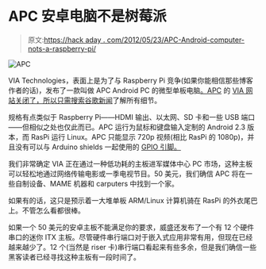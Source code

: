 # APC 安卓电脑不是树莓派

> 原文:[https://hack aday . com/2012/05/23/APC-Android-computer-nots-a-raspberry-pi/](https://hackaday.com/2012/05/23/apc-android-computer-isnt-a-raspberry-pi/)

![](../Images/432c69c1ede63e94c83a187d6d21bc84.png "APC")

VIA Technologies，表面上是为了与 Raspberry Pi 竞争(如果你能相信那些博客作者的话)，发布了一款叫做 APC Android PC 的微型单板电脑[。APC](http://www.engadget.com/2012/05/22/via-technologies-outs-49-apc-android-barebones/) 的 [VIA 网站关闭了，所以只需搜索](http://apc.io/about/)[谷歌新闻](https://www.google.com/search?hl=en&gl=us&tbm=nws&q=VIA+APC&oq=VIA+APC&aq=f&aqi=d2&aql=&gs_l=news-cc.3..43j43i400.4733.6371.0.7645.7.4.0.3.0.0.101.301.3j1.4.0...0.0.)了解所有细节。

规格有点类似于 Raspberry Pi——HDMI 输出、以太网、SD 卡和一些 USB 端口——但相似之处也仅此而已。APC 运行为鼠标和键盘输入定制的 Android 2.3 版本，而 RasPi 运行 Linux。APC 只能显示 720p 视频(相比 RasPi 的 1080p)，并且没有可以与 Arduino shields 一起使用的 [GPIO 引脚。](http://hackaday.com/2012/05/06/using-arduino-shields-with-the-raspberry-pi/)

我们非常确定 VIA 正在通过一种低功耗的主板进军媒体中心 PC 市场，这种主板可以轻松地通过网络传输电影或一季电视节目。50 美元，我们确信 APC 将在一些自制设备、MAME 机器和 carputers 中找到一个家。

如果有的话，这只是预示着一大堆单板 ARM/Linux 计算机骑在 RasPi 的外衣尾巴上。不管怎么看都很棒。

如果一个 50 美元的安卓主板不能满足你的要求，威盛还发布了一个有 12 个硬件串口的迷你 ITX 主板。尽管硬件串行端口对于嵌入式应用非常有用，但现在已经越来越少了。12 个(当然是 riser 卡)串行端口看起来有些多余，但是我们确信一些黑客读者已经寻找这种主板有一段时间了。